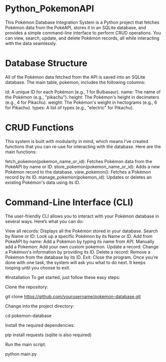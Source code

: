 # Python_PokemonAPI
This Pokémon Database Integration System is a Python project that fetches Pokémon data from the PokéAPI, stores it in an SQLite database, and provides a simple command-line interface to perform CRUD operations. You can view, search, update, and delete Pokémon records, all while interacting with the data seamlessly.

# Database Structure
All of the Pokémon data fetched from the API is saved into an SQLite database. The main table, pokemon, includes the following columns:

id: A unique ID for each Pokémon (e.g., 1 for Bulbasaur).
name: The name of the Pokémon (e.g., "pikachu").
height: The Pokémon's height in decimeters (e.g., 4 for Pikachu).
weight: The Pokémon's weight in hectograms (e.g., 6 for Pikachu).
types: A list of types (e.g., "electric" for Pikachu).

# CRUD Functions
This system is built with modularity in mind, which means I’ve created functions that you can re-use for interacting with the database. Here are the main functions:

fetch_pokemon(pokemon_name_or_id): Fetches Pokémon data from the PokéAPI by name or ID.
store_pokemon(pokemon_name_or_id): Adds a new Pokémon record to the database.
view_pokemon(): Fetches a Pokémon record by its ID.
manage_pokemon(pokemon_id): Updates or deletes an existing Pokémon's data using its ID.

# Command-Line Interface (CLI)
The user-friendly CLI allows you to interact with your Pokémon database in several ways. Here’s what you can do:

View all records: Displays all the Pokémon stored in your database.
Search by Name or ID: Look up a specific Pokémon by its Name or ID.
Add from PokeAPI by name: Add a Pokémon by typing its name from API.
Manually add a Pokemon: Add your own custom pokemon.
Update a record: Change a Pokémon's information by providing its ID.
Delete a record: Remove a Pokémon from the database by its ID.
Exit: Close the program.
Once you’re done with one task, the system will ask you what to do next. It keeps looping until you choose to exit.

#Installation
To get started, just follow these easy steps:

Clone the repository:

git clone https://github.com/yourusername/pokemon-database.git

Change into the project directory:

cd pokemon-database

Install the required dependencies:

pip install requests
(sqlite is also required)

Run the main script:

python main.py
